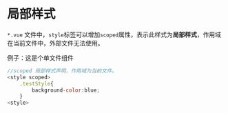 # 局部样式

`*.vue` 文件中，`style`标签可以增加`scoped`属性，表示此样式为**局部样式**，作用域在当前文件中，外部文件无法使用。

例子：这是个单文件组件

```javascript
//scoped 局部样式声明，作用域为当前文件。
<style scoped>
    .testStyle{
        background-color:blue;
    }
<style>
```
